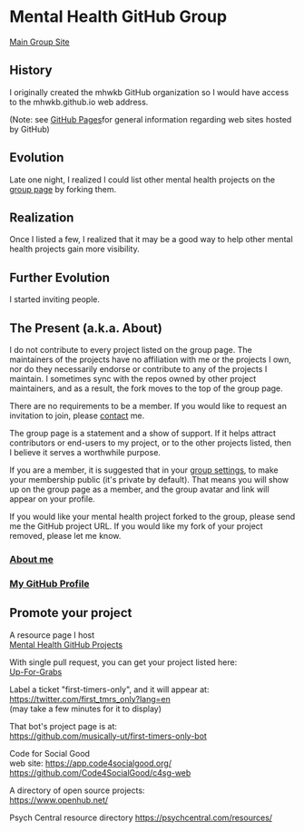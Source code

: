 # Mental Health GitHub Group

[Main Group Site](https://github.com/mhwkb)

## History
I originally created the mhwkb GitHub organization so I would have access
to the mhwkb.github.io web address.

(Note: see [GitHub Pages](https://pages.github.com/)for general information regarding web sites hosted by GitHub)

## Evolution
Late one night, I realized I could list other mental health projects on
the [group page](https://github.com/mhwkb) by forking them.

## Realization
Once I listed a few, I realized that it may be a good way to help other mental
health projects gain more visibility.

## Further Evolution
I started inviting people.

## The Present (a.k.a. About)
I do not contribute to every project listed on the group page. The
maintainers of the projects have no affiliation with me or the projects I own,
nor do they necessarily endorse or contribute to any of the projects I maintain.
I sometimes sync with the repos owned by other project maintainers, and as a result,
the fork moves to the top of the group page.

There are no requirements to be a member. If you would like to request an
invitation to join, please
[contact](https://github.com/mhwkb/mhwkb.github.io#contact) me.

The group page is a statement and a show of support. If it helps
attract contributors or end-users to my project, or to the other projects
listed, then I believe it serves a worthwhile purpose.

If you are a member, it is suggested that in your [group settings](https://github.com/orgs/mhwkb/people), to make your membership
public (it's private by default). That means you will show up on the group page as
a member, and the group avatar and link will appear on your profile.

If you would like your mental health project forked to the group, please
send me the GitHub project URL. If you would like my fork of your project
removed, please let me know.

### [About me](https://github.com/mhwkb/mhwkb.github.io#about-andy-alt-project-owner)
### [My GitHub Profile](https://github.com/andy5995)

## Promote your project

A resource page I host<br />
[Mental Health GitHub Projects](https://github.com/mhwkb/mhwkb.github.io/tree/master/mhgh_group/list)

With single pull request, you can get your project listed here:<br />
[Up-For-Grabs](http://up-for-grabs.net/)

Label a ticket "first-timers-only", and it will appear at:<br >
https://twitter.com/first_tmrs_only?lang=en<br />
(may take a few minutes for it to display)

That bot's project page is at:<br />
https://github.com/musically-ut/first-timers-only-bot

Code for Social Good<br >
web site: https://app.code4socialgood.org/<br />
https://github.com/Code4SocialGood/c4sg-web

A directory of open source projects:<br />
https://www.openhub.net/

Psych Central resource directory
https://psychcentral.com/resources/
